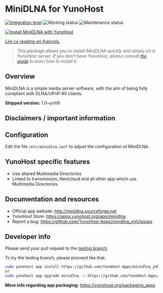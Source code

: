 <!--
N.B.: This README was automatically generated by https://github.com/YunoHost/apps/tree/master/tools/README-generator
It shall NOT be edited by hand.
-->

# MiniDLNA for YunoHost

[![Integration level](https://dash.yunohost.org/integration/minidlna.svg)](https://dash.yunohost.org/appci/app/minidlna) ![Working status](https://ci-apps.yunohost.org/ci/badges/minidlna.status.svg) ![Maintenance status](https://ci-apps.yunohost.org/ci/badges/minidlna.maintain.svg)

[![Install MiniDLNA with YunoHost](https://install-app.yunohost.org/install-with-yunohost.svg)](https://install-app.yunohost.org/?app=minidlna)

*[Lire ce readme en français.](./README_fr.md)*

> *This package allows you to install MiniDLNA quickly and simply on a YunoHost server.
If you don't have YunoHost, please consult [the guide](https://yunohost.org/#/install) to learn how to install it.*

## Overview

MiniDLNA is a simple media server software, with the aim of being fully compliant with DLNA/UPnP-AV clients.


**Shipped version:** 1.0~ynh9
## Disclaimers / important information

## Configuration

Edit the file `/etc/minidlna.conf` to adjust the configuration of MiniDLNA.

## YunoHost specific features

* Use shared Multimedia Directories
* Linked to transmission, Nextcloud and all other app which use Multimedia Directories.

## Documentation and resources

* Official app website: <http://minidlna.sourceforge.net>
* YunoHost Store: <https://apps.yunohost.org/app/minidlna>
* Report a bug: <https://github.com/YunoHost-Apps/minidlna_ynh/issues>

## Developer info

Please send your pull request to the [testing branch](https://github.com/YunoHost-Apps/minidlna_ynh/tree/testing).

To try the testing branch, please proceed like that.

``` bash
sudo yunohost app install https://github.com/YunoHost-Apps/minidlna_ynh/tree/testing --debug
or
sudo yunohost app upgrade minidlna -u https://github.com/YunoHost-Apps/minidlna_ynh/tree/testing --debug
```

**More info regarding app packaging:** <https://yunohost.org/packaging_apps>
